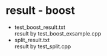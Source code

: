 result - boost
===============

- test_boost_result.txt <br/>
result by test_boost_exsample.cpp <br/>
- split_result.txt <br/>
result by test_split.cpp <br/>
